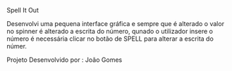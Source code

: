 
Spell It Out

Desenvolvi uma pequena interface gráfica e sempre que é alterado o valor no spinner é alterado a escrita do número, qunado o 
utilizador insere o número é necessária clicar no botão de SPELL para alterar a escrita do númer.

Projeto Desenvolvido por : João Gomes
